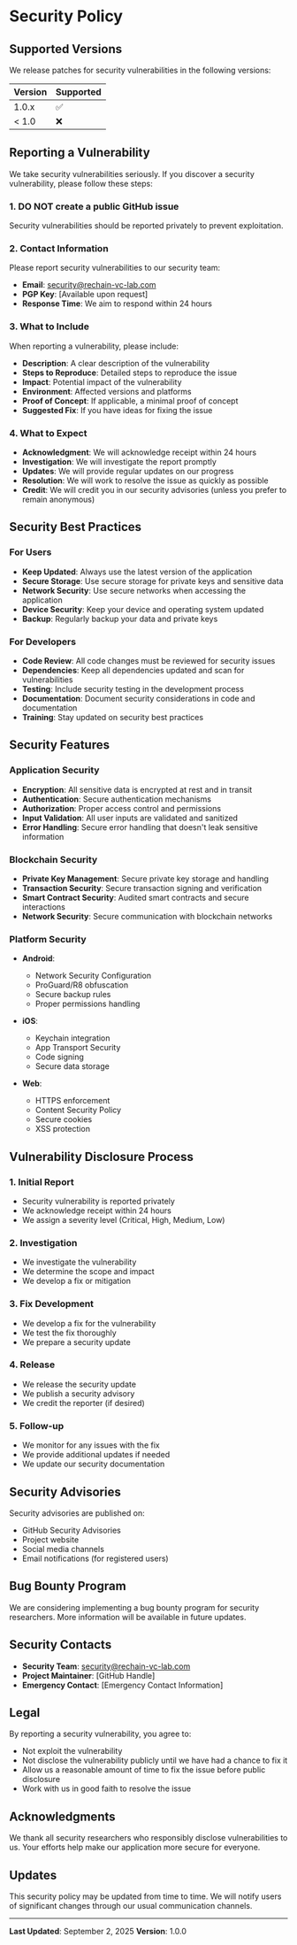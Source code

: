 # Security Policy

## Supported Versions

We release patches for security vulnerabilities in the following versions:

| Version | Supported          |
| ------- | ------------------ |
| 1.0.x   | :white_check_mark: |
| < 1.0   | :x:                |

## Reporting a Vulnerability

We take security vulnerabilities seriously. If you discover a security vulnerability, please follow these steps:

### 1. **DO NOT** create a public GitHub issue

Security vulnerabilities should be reported privately to prevent exploitation.

### 2. Contact Information

Please report security vulnerabilities to our security team:

- **Email**: security@rechain-vc-lab.com
- **PGP Key**: [Available upon request]
- **Response Time**: We aim to respond within 24 hours

### 3. What to Include

When reporting a vulnerability, please include:

- **Description**: A clear description of the vulnerability
- **Steps to Reproduce**: Detailed steps to reproduce the issue
- **Impact**: Potential impact of the vulnerability
- **Environment**: Affected versions and platforms
- **Proof of Concept**: If applicable, a minimal proof of concept
- **Suggested Fix**: If you have ideas for fixing the issue

### 4. What to Expect

- **Acknowledgment**: We will acknowledge receipt within 24 hours
- **Investigation**: We will investigate the report promptly
- **Updates**: We will provide regular updates on our progress
- **Resolution**: We will work to resolve the issue as quickly as possible
- **Credit**: We will credit you in our security advisories (unless you prefer to remain anonymous)

## Security Best Practices

### For Users

- **Keep Updated**: Always use the latest version of the application
- **Secure Storage**: Use secure storage for private keys and sensitive data
- **Network Security**: Use secure networks when accessing the application
- **Device Security**: Keep your device and operating system updated
- **Backup**: Regularly backup your data and private keys

### For Developers

- **Code Review**: All code changes must be reviewed for security issues
- **Dependencies**: Keep all dependencies updated and scan for vulnerabilities
- **Testing**: Include security testing in the development process
- **Documentation**: Document security considerations in code and documentation
- **Training**: Stay updated on security best practices

## Security Features

### Application Security

- **Encryption**: All sensitive data is encrypted at rest and in transit
- **Authentication**: Secure authentication mechanisms
- **Authorization**: Proper access control and permissions
- **Input Validation**: All user inputs are validated and sanitized
- **Error Handling**: Secure error handling that doesn't leak sensitive information

### Blockchain Security

- **Private Key Management**: Secure private key storage and handling
- **Transaction Security**: Secure transaction signing and verification
- **Smart Contract Security**: Audited smart contracts and secure interactions
- **Network Security**: Secure communication with blockchain networks

### Platform Security

- **Android**: 
  - Network Security Configuration
  - ProGuard/R8 obfuscation
  - Secure backup rules
  - Proper permissions handling

- **iOS**:
  - Keychain integration
  - App Transport Security
  - Code signing
  - Secure data storage

- **Web**:
  - HTTPS enforcement
  - Content Security Policy
  - Secure cookies
  - XSS protection

## Vulnerability Disclosure Process

### 1. Initial Report
- Security vulnerability is reported privately
- We acknowledge receipt within 24 hours
- We assign a severity level (Critical, High, Medium, Low)

### 2. Investigation
- We investigate the vulnerability
- We determine the scope and impact
- We develop a fix or mitigation

### 3. Fix Development
- We develop a fix for the vulnerability
- We test the fix thoroughly
- We prepare a security update

### 4. Release
- We release the security update
- We publish a security advisory
- We credit the reporter (if desired)

### 5. Follow-up
- We monitor for any issues with the fix
- We provide additional updates if needed
- We update our security documentation

## Security Advisories

Security advisories are published on:
- GitHub Security Advisories
- Project website
- Social media channels
- Email notifications (for registered users)

## Bug Bounty Program

We are considering implementing a bug bounty program for security researchers. More information will be available in future updates.

## Security Contacts

- **Security Team**: security@rechain-vc-lab.com
- **Project Maintainer**: [GitHub Handle]
- **Emergency Contact**: [Emergency Contact Information]

## Legal

By reporting a security vulnerability, you agree to:
- Not exploit the vulnerability
- Not disclose the vulnerability publicly until we have had a chance to fix it
- Allow us a reasonable amount of time to fix the issue before public disclosure
- Work with us in good faith to resolve the issue

## Acknowledgments

We thank all security researchers who responsibly disclose vulnerabilities to us. Your efforts help make our application more secure for everyone.

## Updates

This security policy may be updated from time to time. We will notify users of significant changes through our usual communication channels.

---

**Last Updated**: September 2, 2025
**Version**: 1.0.0
